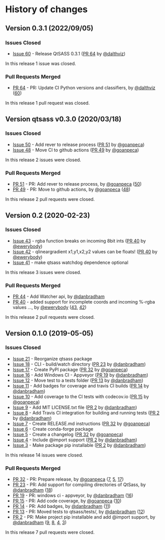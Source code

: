 # History of changes

## Version 0.3.1 (2022/09/05)

### Issues Closed

* [Issue 60](https://github.com/spyder-ide/qtsass/issues/60) - Release QtSASS 0.3.1 ([PR 64](https://github.com/spyder-ide/qtsass/pull/64) by [@dalthviz](https://github.com/dalthviz))

In this release 1 issue was closed.

### Pull Requests Merged

* [PR 64](https://github.com/spyder-ide/qtsass/pull/64) - PR: Update CI Python versions and classifiers, by [@dalthviz](https://github.com/dalthviz) ([60](https://github.com/spyder-ide/qtsass/issues/60))

In this release 1 pull request was closed.

## Version qtsass v0.3.0 (2020/03/18)

### Issues Closed

* [Issue 50](https://github.com/spyder-ide/qtsass/issues/50) - Add rever to release process ([PR 51](https://github.com/spyder-ide/qtsass/pull/51) by [@goanpeca](https://github.com/goanpeca))
* [Issue 48](https://github.com/spyder-ide/qtsass/issues/48) - Move CI to github actions ([PR 49](https://github.com/spyder-ide/qtsass/pull/49) by [@goanpeca](https://github.com/goanpeca))

In this release 2 issues were closed.

### Pull Requests Merged

* [PR 51](https://github.com/spyder-ide/qtsass/pull/51) - PR: Add rever to release process, by [@goanpeca](https://github.com/goanpeca) ([50](https://github.com/spyder-ide/qtsass/issues/50))
* [PR 49](https://github.com/spyder-ide/qtsass/pull/49) - PR: Move to github actions, by [@goanpeca](https://github.com/goanpeca) ([48](https://github.com/spyder-ide/qtsass/issues/48))

In this release 2 pull requests were closed.

## Version 0.2 (2020-02-23)

### Issues Closed

* [Issue 43](https://github.com/spyder-ide/qtsass/issues/43) - rgba function breaks on incoming 8bit ints ([PR 40](https://github.com/spyder-ide/qtsass/pull/40) by [@ewerybody](https://github.com/ewerybody))
* [Issue 42](https://github.com/spyder-ide/qtsass/issues/42) - qlineargradient x1,y1,x2,y2 values can be floats! ([PR 40](https://github.com/spyder-ide/qtsass/pull/40) by [@ewerybody](https://github.com/ewerybody))
* [Issue 41](https://github.com/spyder-ide/qtsass/issues/41) - make qtsass watchdog dependence optional

In this release 3 issues were closed.

### Pull Requests Merged

* [PR 44](https://github.com/spyder-ide/qtsass/pull/44) - Add Watcher api, by [@danbradham](https://github.com/danbradham)
* [PR 40](https://github.com/spyder-ide/qtsass/pull/40) - added support for incomplete coords and incoming %-rgba values ..., by [@ewerybody](https://github.com/ewerybody) ([43](https://github.com/spyder-ide/qtsass/issues/43), [42](https://github.com/spyder-ide/qtsass/issues/42))

In this release 2 pull requests were closed.

## Version 0.1.0 (2019-05-05)

### Issues Closed

* [Issue 21](https://github.com/spyder-ide/qtsass/issues/21) - Reorganize qtsass package
* [Issue 18](https://github.com/spyder-ide/qtsass/issues/18) - CLI - build/watch directory ([PR 23](https://github.com/spyder-ide/qtsass/pull/23) by [@danbradham](https://github.com/danbradham))
* [Issue 17](https://github.com/spyder-ide/qtsass/issues/17) - Create PyPI package ([PR 32](https://github.com/spyder-ide/qtsass/pull/32) by [@goanpeca](https://github.com/goanpeca))
* [Issue 16](https://github.com/spyder-ide/qtsass/issues/16) - Add Windows CI - Appveyor ([PR 19](https://github.com/spyder-ide/qtsass/pull/19) by [@danbradham](https://github.com/danbradham))
* [Issue 12](https://github.com/spyder-ide/qtsass/issues/12) - Move test to a tests folder ([PR 13](https://github.com/spyder-ide/qtsass/pull/13) by [@danbradham](https://github.com/danbradham))
* [Issue 11](https://github.com/spyder-ide/qtsass/issues/11) - Add badges for coverage and travis CI builds ([PR 14](https://github.com/spyder-ide/qtsass/pull/14) by [@danbradham](https://github.com/danbradham))
* [Issue 10](https://github.com/spyder-ide/qtsass/issues/10) - Add coverage to the CI tests with codecov.io ([PR 15](https://github.com/spyder-ide/qtsass/pull/15) by [@goanpeca](https://github.com/goanpeca))
* [Issue 9](https://github.com/spyder-ide/qtsass/issues/9) - Add MIT LICENSE.txt file ([PR 2](https://github.com/spyder-ide/qtsass/pull/2) by [@danbradham](https://github.com/danbradham))
* [Issue 8](https://github.com/spyder-ide/qtsass/issues/8) - Add Travis CI integration for building and running tests ([PR 2](https://github.com/spyder-ide/qtsass/pull/2) by [@danbradham](https://github.com/danbradham))
* [Issue 7](https://github.com/spyder-ide/qtsass/issues/7) - Create RELEASE.md instructions ([PR 32](https://github.com/spyder-ide/qtsass/pull/32) by [@goanpeca](https://github.com/goanpeca))
* [Issue 6](https://github.com/spyder-ide/qtsass/issues/6) - Create conda-forge package
* [Issue 5](https://github.com/spyder-ide/qtsass/issues/5) - Create a changelog ([PR 32](https://github.com/spyder-ide/qtsass/pull/32) by [@goanpeca](https://github.com/goanpeca))
* [Issue 4](https://github.com/spyder-ide/qtsass/issues/4) - Include @import support ([PR 2](https://github.com/spyder-ide/qtsass/pull/2) by [@danbradham](https://github.com/danbradham))
* [Issue 3](https://github.com/spyder-ide/qtsass/issues/3) - Make package pip installable ([PR 2](https://github.com/spyder-ide/qtsass/pull/2) by [@danbradham](https://github.com/danbradham))

In this release 14 issues were closed.

### Pull Requests Merged

* [PR 32](https://github.com/spyder-ide/qtsass/pull/32) - PR: Prepare release, by [@goanpeca](https://github.com/goanpeca) ([7](https://github.com/spyder-ide/qtsass/issues/7), [5](https://github.com/spyder-ide/qtsass/issues/5), [17](https://github.com/spyder-ide/qtsass/issues/17))
* [PR 23](https://github.com/spyder-ide/qtsass/pull/23) - PR: Add support for compiling directories of QtSass, by [@danbradham](https://github.com/danbradham) ([18](https://github.com/spyder-ide/qtsass/issues/18))
* [PR 19](https://github.com/spyder-ide/qtsass/pull/19) - PR: windows ci - appveyor, by [@danbradham](https://github.com/danbradham) ([16](https://github.com/spyder-ide/qtsass/issues/16))
* [PR 15](https://github.com/spyder-ide/qtsass/pull/15) - PR: Add code coverage, by [@goanpeca](https://github.com/goanpeca) ([10](https://github.com/spyder-ide/qtsass/issues/10))
* [PR 14](https://github.com/spyder-ide/qtsass/pull/14) - PR: Add badges, by [@danbradham](https://github.com/danbradham) ([11](https://github.com/spyder-ide/qtsass/issues/11))
* [PR 13](https://github.com/spyder-ide/qtsass/pull/13) - PR: Moved tests to qtsass/tests/, by [@danbradham](https://github.com/danbradham) ([12](https://github.com/spyder-ide/qtsass/issues/12))
* [PR 2](https://github.com/spyder-ide/qtsass/pull/2) - PR: Make project pip installable and add @import support, by [@danbradham](https://github.com/danbradham) ([9](https://github.com/spyder-ide/qtsass/issues/9), [8](https://github.com/spyder-ide/qtsass/issues/8), [4](https://github.com/spyder-ide/qtsass/issues/4), [3](https://github.com/spyder-ide/qtsass/issues/3))

In this release 7 pull requests were closed.
